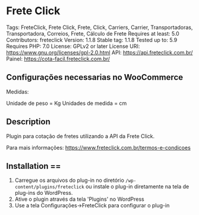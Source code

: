 # Frete Click

Tags: FreteClick, Frete Click, Frete, Click, Carriers, Carrier, Transportadoras, Transportadora, Correios, Frete, Cálculo de Frete
Requires at least: 5.0
Contributors: freteclick
Version: 1.1.8
Stable tag: 1.1.8
Tested up to: 5.9
Requires PHP: 7.0
License: GPLv2 or later
License URI: https://www.gnu.org/licenses/gpl-2.0.html
API: https://api.freteclick.com.br/
Painel: https://cota-facil.freteclick.com.br/

## Configurações necessarias no WooCommerce


Medidas: 

Unidade de peso = Kg
Unidades de medida = cm

## Description
Plugin para cotação de fretes utilizando a API da Frete Click.

Para mais informações:
https://www.freteclick.com.br/termos-e-condicoes

## Installation ==
1. Carregue os arquivos do plug-in no diretório `/wp-content/plugins/freteclick` ou instale o plug-in diretamente na tela de plug-ins do WordPress.
2. Ative o plugin através da tela 'Plugins' no WordPress
3. Use a tela Configurações->FreteClick para configurar o plug-in

